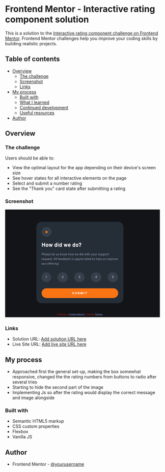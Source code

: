 # Frontend Mentor - Interactive rating component solution

This is a solution to the [Interactive rating component challenge on Frontend Mentor](https://www.frontendmentor.io/challenges/interactive-rating-component-koxpeBUmI). Frontend Mentor challenges help you improve your coding skills by building realistic projects. 

## Table of contents

- [Overview](#overview)
  - [The challenge](#the-challenge)
  - [Screenshot](#screenshot)
  - [Links](#links)
- [My process](#my-process)
  - [Built with](#built-with)
  - [What I learned](#what-i-learned)
  - [Continued development](#continued-development)
  - [Useful resources](#useful-resources)
- [Author](#author)




## Overview

### The challenge

Users should be able to:

- View the optimal layout for the app depending on their device's screen size
- See hover states for all interactive elements on the page
- Select and submit a number rating
- See the "Thank you" card state after submitting a rating

### Screenshot

![](./ssRat.png)



### Links

- Solution URL: [Add solution URL here](https://your-solution-url.com)
- Live Site URL: [Add live site URL here](https://front-end-mentor-tw4m.vercel.app/)

## My process
- Approached first the general set-up, making the box somewhat responsive, changed the the rating numbers from buttons to radio after several tries 
- Starting to hide the second part of the image 
- Implementing Js so after the rating would display the correct message and image alongside
### Built with

- Semantic HTML5 markup
- CSS custom properties
- Flexbox
- Vanilla JS








## Author

- Frontend Mentor - [@yourusername](https://www.frontendmentor.io/profile/Toxgem)


